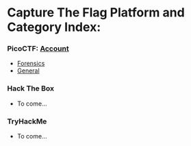 # Capture The Flag Platform and Category Index:  

### PicoCTF: [Account](https://play.picoctf.org/users/Zimma)
* [Forensics](https://github.com/Zimmer-Sec/CTF-Writeups/blob/main/PicoCTF-Forensics.md)
* [General](https://github.com/Zimmer-Sec/CTF-Writeups/blob/main/PicoCTF-General.md)

### Hack The Box
* To come...

### TryHackMe
* To come...
